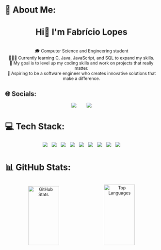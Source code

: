 # 💫 About Me:
<div align="center">
<h1><strong> Hi👋 I'm Fabrício Lopes</strong></h1><br>
🎓 Computer Science and Engineering student<br>
👨🏻‍💻 Currently learning C, Java, JavaScript, and SQL to expand my skills.<br>
🎯 My goal is to level up my coding skills and work on projects that really matter.<br>
🌟 Aspiring to be a software engineer who creates innovative solutions that make a difference.
</div>

## 🌐 Socials:
<div align="center">
<a href="https://linkedin.com/in/fabricio-lopes-dev"><img src="https://img.shields.io/badge/LinkedIn-%230077B5.svg?style=for-the-badge&logo=linkedin&logoColor=white&size=50" style="margin-right: 15px;"/></a>
<a href="mailto:fabriciolopesprofissional@gmail.com"><img src="https://img.shields.io/badge/Gmail-D14836?logo=gmail&logoColor=white&style=for-the-badge&size=50" style="margin-left: 15px;"/></a>
</div>

# 💻 Tech Stack:
<div align="center">
  <img src="https://img.shields.io/badge/c-%2300599C.svg?style=for-the-badge&logo=c&logoColor=white&height=40" style="margin: 5px;"/> 
  <img src="https://img.shields.io/badge/html5-%23E34F26.svg?style=for-the-badge&logo=html5&logoColor=white&height=40" style="margin: 5px;"/> 
  <img src="https://img.shields.io/badge/css3-%231572B6.svg?style=for-the-badge&logo=css3&logoColor=white&height=40" style="margin: 5px;"/> 
  <img src="https://img.shields.io/badge/javascript-%23323330.svg?style=for-the-badge&logo=javascript&logoColor=%23F7DF1E&height=40" style="margin: 5px;"/> 
  <img src="https://img.shields.io/badge/java-%23ED8B00.svg?style=for-the-badge&logo=openjdk&logoColor=white&height=40" style="margin: 5px;"/> 
  <img src="https://img.shields.io/badge/mysql-4479A1.svg?style=for-the-badge&logo=mysql&logoColor=white&height=40" style="margin: 5px;"/> 
  <img src="https://img.shields.io/badge/git-%23F05033.svg?style=for-the-badge&logo=git&logoColor=white&height=40" style="margin: 5px;"/> 
  <img src="https://img.shields.io/badge/github-%23121011.svg?style=for-the-badge&logo=github&logoColor=white&height=40" style="margin: 5px;"/> 
  <img src="https://img.shields.io/badge/figma-%23F24E1E.svg?style=for-the-badge&logo=figma&logoColor=white&height=40" style="margin: 5px;"/>
</div>

# 📊 GitHub Stats:
<div align="center">
  <img src="https://github-readme-stats.vercel.app/api?username=fabriciolopesdev&theme=tokyonight&hide_border=false&include_all_commits=false&count_private=false" alt="GitHub Stats" style="display: inline-block; width: 45%; height: 195px; margin: 10px;"/>
  <img src="https://github-readme-stats.vercel.app/api/top-langs/?username=fabriciolopesdev&theme=tokyonight&hide_border=false&include_all_commits=false&count_private=false&layout=compact" alt="Top Languages" style="display: inline-block; width: 45%; height: 200px; margin: 10px;"/>
</div>



